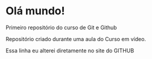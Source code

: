 # Olá mundo!
 Primeiro repositório do curso de Git e Github

 Repositório criado durante uma aula do Curso em vídeo.
 
 Essa linha eu alterei diretamente no site do GITHUB
